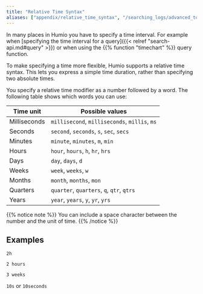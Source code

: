 ```yaml
---
title: "Relative Time Syntax"
aliases: ["appendix/relative_time_syntax", "/searching_logs/advanced_topics/relative_time_syntax/"]
---
```


In many places in Humio you have to specify a time interval. For example
when [specifying the time interval for a query]({{< relref "search-api.md#query" >}})
or when using the {{% function "timechart" %}} query function.

To make specifying a time more flexible, Humio supports a relative time syntax.
This lets you express a simple time duration, rather than specifying two absolute times.

You specify a relative time modifier as a number followed by a word.
The following table shows which words you can use:

| Time unit     | Possible values |
----------------|-----------------|
Milliseconds    | `millisecond`, `milliseconds`, `millis`, `ms`
Seconds         | `second`, `seconds`, `s`, `sec`, `secs`
Minutes         | `minute`, `minutes`, `m`, `min`
Hours           | `hour`, `hours`, `h`, `hr`, `hrs`
Days            | `day`, `days`, `d`
Weeks           | `week`, `weeks`, `w`
Months          | `month`, `months`, `mon`
Quarters        | `quarter`, `quarters`, `q`, `qtr`, `qtrs`
Years           | `year`, `years`, `y`, `yr`, `yrs`

{{% notice note %}}
You can include a space character between the number and the unit of time.
{{% /notice %}}

## Examples

`2h`

`2 hours`

`3 weeks`

`10s` or `10seconds`
